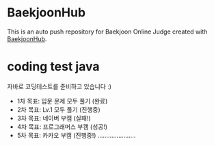 # BaekjoonHub
This is an auto push repository for Baekjoon Online Judge created with [BaekjoonHub](https://github.com/BaekjoonHub/BaekjoonHub).

# coding test java
자바로 코딩테스트를 준비하고 있습니다 :)

- 1차 목표: 입문 문제 모두 풀기 (완료)
- 2차 목표: Lv.1 모두 풀기 (진행중)
- 3차 목표: 네이버 부캠 (실패!)
- 4차 목표: 프로그래머스 부캠 (성공!)
- 5차 목표: 카카오 부캠 (진행중!)
......................
